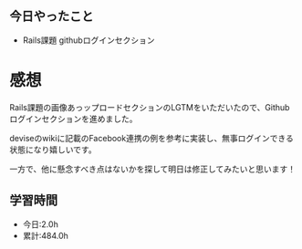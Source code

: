 ## 今日やったこと
- Rails課題 githubログインセクション

# 感想
Rails課題の画像あっップロードセクションのLGTMをいただいたので、Githubログインセクションを進めました。

deviseのwikiに記載のFacebook連携の例を参考に実装し、無事ログインできる状態になり嬉しいです。

一方で、他に懸念すべき点はないかを探して明日は修正してみたいと思います！

## 学習時間
- 今日:2.0h
- 累計:484.0h
